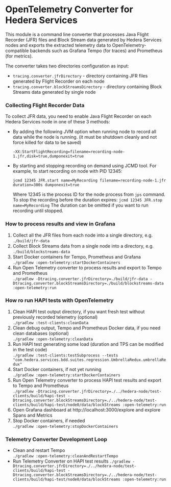 # OpenTelemetry Converter for Hedera Services
This module is a command line converter that processes Java Flight Recorder (JFR) files and Block Stream data generated 
by Hedera Services nodes and exports the extracted telemetry data to OpenTelemetry-compatible backends such as Grafana 
Tempo (for traces) and Prometheus (for metrics).

The converter takes two directories configuration as input:
- `tracing.converter.jfrDirectory` - directory containing JFR files generated by Flight Recorder on each node
- `tracing.converter.blockStreamsDirectory` - directory containing Block Streams data generated by single node

### Collecting Flight Recorder Data
To collect JFR data, you need to enable Java Flight Recorder on each Hedera Services node in one of these 3 methods:
 - By adding the following JVM option when running node to record all data while the node is running. (it must be 
   shutdown cleanly and not force killed for data to be saved)
   
   ```-XX:StartFlightRecording=filename=recording-node-1.jfr,disk=true,dumponexit=true```
 - By starting and stopping recording on demand using JCMD tool. For example, to start recording on node with PID 12345:

   ```jcmd 12345 JFR.start name=MyRecording filename=recording-node-1.jfr duration=300s dumponexit=true```

   Where 12345 is the process ID for the node process from `jps` command. To stop the recording before the duration expires:
   ```jcmd 12345 JFR.stop name=MyRecording``` The duration can be omitted if you want to run recording until stopped.

### How to process results and view in Grafana
1. Collect all the JFR files from each node into a single directory, e.g. `./build/jfr-data`
2. Collect Block Streams data from a single node into a directory, e.g. `./build/blockstreams-data`
3. Start Docker containers for Tempo, Prometheus and Grafana  
   `./gradlew :open-telemetry:startDockerContainers`
5. Run Open Telemetry converter to process results and export to Tempo and Prometheus   
   `./gradlew -Dtracing.converter.jfrDirectory=./build/jfr-data -Dtracing.converter.blockStreamsDirectory=./build/blockstreams-data :open-telemetry:run`

### How ro run HAPI tests with OpenTelemetry 

1. Clean HAPI test output directory, if you want fresh test without previously recorded telemetry (optional)  
    `./gradlew :test-clients:cleanData`
2. Clean debug output, Tempo and Prometheus Docker data, if you need clean databases (optional)  
    `./gradlew :open-telemetry:cleanData`
3. Run HAPI test generating some load (duration and TPS can be modified in the test code)  
   `./gradlew :test-clients:testSubprocess --tests "com.hedera.services.bdd.suites.regression.UmbrellaRedux.umbrellaRedux"`
4. Start Docker containers, if not yet running  
   `./gradlew :open-telemetry:startDockerContainers`
5. Run Open Telemetry converter to process HAPI test results and export to Tempo and Prometheus   
   `./gradlew -Dtracing.converter.jfrDirectory=./../hedera-node/test-clients/build/hapi-test -Dtracing.converter.blockStreamsDirectory=./../hedera-node/test-clients/build/hapi-test/node0/data/blockStreams :open-telemetry:run`
6. Open Grafana dashboard at http://localhost:3000/explore and explore Spans and Metrics  
7. Stop Docker containers, if needed  
   `./gradlew :open-telemetry:stopDockerContainers`


### Telemetry Converter Development Loop 
- Clean and restart Tempo  
   `./gradlew :open-telemetry:cleanAndRestartTempo`
- Run Telemetry Converter on HAPI test results
   `./gradlew -Dtracing.converter.jfrDirectory=./../hedera-node/test-clients/build/hapi-test -Dtracing.converter.blockStreamsDirectory=./../hedera-node/test-clients/build/hapi-test/node0/data/blockStreams :open-telemetry:run`